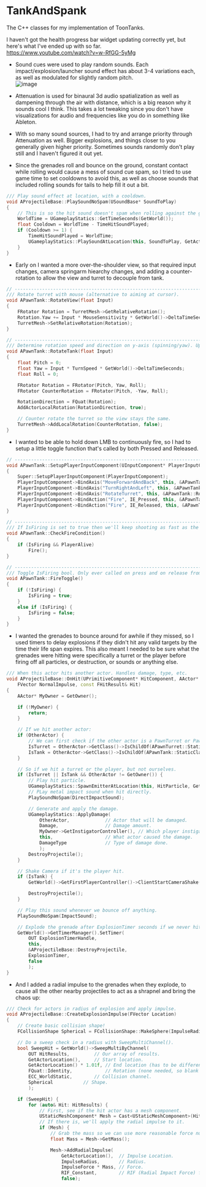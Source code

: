 # TankAndSpank
The C++ classes for my implementation of ToonTanks.  

  
  I haven't got the health progress bar widget updating correctly yet, but here's what I've ended up with so far.  
https://www.youtube.com/watch?v=w-RfGG-5yMg  
  

- Sound cues were used to play random sounds. Each impact/explosion/launcher sound effect has about 3-4 variations each, as well as modulated for slightly random pitch.  
![image](https://i.imgur.com/2RRmvXe.png)  
  
- Attenuation is used for binaural 3d audio spatialization as well as dampening through the air with distance, which is a big reason why it sounds cool I think. This takes a lot tweaking since you don't have visualizations for audio and frequencies like you do in something like Ableton. 

- With so many sound sources, I had to try and arrange priority through Attenuation as well. Bigger explosions, and things closer to you generally given higher priority. Sometimes sounds randomly don't play still and I haven't figured it out yet.  

- Since the grenades roll and bounce on the ground, constant contact while rolling would cause a mess of sound cue spam, so I tried to use game time to set cooldowns to avoid this, as well as choose sounds that included rolling sounds for tails to help fill it out a bit.
```cpp
/// Play sound effect at location, with a cooldown.
void AProjectileBase::PlaySoundNoSpam(USoundBase* SoundToPlay)
{
	// This is so the hit sound doesn't spam when rolling against the ground.
	WorldTime = UGameplayStatics::GetTimeSeconds(GetWorld());
	float Cooldown = WorldTime - TimeHitSoundPlayed;
	if (Cooldown >= 1) {
		TimeHitSoundPlayed = WorldTime;
		UGameplayStatics::PlaySoundAtLocation(this, SoundToPlay, GetActorLocation());
	}
}
```

- Early on I wanted a more over-the-shoulder view, so that required input changes, camera springarm hiearchy changes, and adding a counter-rotation to allow the view and turret to decouple from tank.
```cpp
// -------------------------------------------------------------------------------------------
/// Rotate turret with mouse (alternative to aiming at cursor).
void APawnTank::RotateView(float Input)
{
	FRotator Rotation = TurretMesh->GetRelativeRotation();
	Rotation.Yaw += Input * MouseSensitivity * GetWorld()->DeltaTimeSeconds;
	TurretMesh->SetRelativeRotation(Rotation);
}

// -------------------------------------------------------------------------------------------
/// Determine rotation speed and direction on y-axis (spinning/yaw). Update RotationDirection.
void APawnTank::RotateTank(float Input)
{
	float Pitch = 0;
	float Yaw = Input * TurnSpeed * GetWorld()->DeltaTimeSeconds;
	float Roll = 0;

	FRotator Rotation = FRotator(Pitch, Yaw, Roll);
	FRotator CounterRotation = FRotator(Pitch, -Yaw, Roll);

	RotationDirection = FQuat(Rotation);
	AddActorLocalRotation(RotationDirection, true);

	// Counter rotate the turret so the view stays the same.
	TurretMesh->AddLocalRotation(CounterRotation, false);
}
```
- I wanted to be able to hold down LMB to continuously fire, so I had to setup a little toggle function that's called by both Pressed and Released.
```cpp
// -------------------------------------------------------------------------------------------
void APawnTank::SetupPlayerInputComponent(UInputComponent* PlayerInputComponent)
{
	Super::SetupPlayerInputComponent(PlayerInputComponent);
	PlayerInputComponent->BindAxis("MoveForwardAndBack", this, &APawnTank::MoveTank);
	PlayerInputComponent->BindAxis("TurnRightAndLeft", this, &APawnTank::RotateTank);
	PlayerInputComponent->BindAxis("RotateTurret", this, &APawnTank::RotateView);
	PlayerInputComponent->BindAction("Fire", IE_Pressed, this, &APawnTank::FireToggle);
	PlayerInputComponent->BindAction("Fire", IE_Released, this, &APawnTank::FireToggle);
}

// -------------------------------------------------------------------------------------------
/// If IsFiring is set to true then we'll keep shooting as fast as the FireRateTimer wants us to.
void APawnTank::CheckFireCondition()
{
	if (IsFiring && PlayerAlive)
		Fire();
}

// -------------------------------------------------------------------------------------------
/// Toggle IsFiring bool. Only ever called on press and on release from "Fire" input.
void APawnTank::FireToggle()
{
	if (!IsFiring) {
		IsFiring = true;
	}
	else if (IsFiring) {
		IsFiring = false;
	}
}
```

- I wanted the grenades to bounce around for awhile if they missed, so I used timers to delay explosions if they didn't hit any valid targets by the time their life span expires. This also meant I needed to be sure what the grenades were hitting were specifically a turret or the player before firing off all particles, or destruction, or sounds or anything else.

```cpp
/// When this actor hits another actor. Handles damage, type, etc.
void AProjectileBase::OnHit(UPrimitiveComponent* HitComponent, AActor* OtherActor, UPrimitiveComponent* OtherComp,
	FVector NormalImpulse, const FHitResult& Hit)
{
	AActor* MyOwner = GetOwner();

	if (!MyOwner) {
		return;
	}

	// If we hit another actor:
	if (OtherActor) {
		// We can first check if the other actor is a PawnTurret or PawnTank, and save it as a bool.
		IsTurret = OtherActor->GetClass()->IsChildOf(APawnTurret::StaticClass());
		IsTank = OtherActor->GetClass()->IsChildOf(APawnTank::StaticClass());
	}

	// So if we hit a turret or the player, but not ourselves.
	if (IsTurret || IsTank && OtherActor != GetOwner()) {
		// Play hit particle.
		UGameplayStatics::SpawnEmitterAtLocation(this, HitParticle, GetActorLocation());
		// PLay metal impact sound when hit directly.
		PlaySoundNoSpam(DirectImpactSound);

		// Generate and apply the damage.
		UGameplayStatics::ApplyDamage(
			OtherActor,			    // Actor that will be damaged.
			Damage,				    // Damage amount.
			MyOwner->GetInstigatorController(), // Which player instigated it.
			this,				    // What actor caused the damage.
			DamageType			    // Type of damage done.
			);
		DestroyProjectile();
	}

	// Shake Camera if it's the player hit.
	if (IsTank) {
		GetWorld()->GetFirstPlayerController()->ClientStartCameraShake(HitShake, HitShakeScale);

		DestroyProjectile();
	}

	// Play this sound whenever we bounce off anything.
	PlaySoundNoSpam(ImpactSound);

	// Explode the grenade after ExplosionTimer seconds if we never hit anything.
	GetWorld()->GetTimerManager().SetTimer(
		OUT ExplosionTimerHandle,
		this,
		&AProjectileBase::DestroyProjectile,
		ExplosionTimer,
		false
		);
}
```

- And I added a radial impulse to the grenades when they explode, to cause all the other nearby projectiles to act as a shrapnel and bring the chaos up:  
  
```cpp
/// Check for actors in radius of explosion and apply impulse.
void AProjectileBase::CreateExplosionImpulse(FVector Location)
{
	// Create basic collision shape!
	FCollisionShape Spherical = FCollisionShape::MakeSphere(ImpulseRadius);

	// Do a sweep check in a radius with SweepMultiChannel().
	bool SweepHit = GetWorld()->SweepMultiByChannel(
		OUT HitResults,		    // Our array of results.
		GetActorLocation(),	    // Start location.
		GetActorLocation() * 1.01f, // End location (has to be different than start).
		FQuat::Identity,            // Rotation (none needed, so blank FQuat).
		ECC_WorldStatic,	    // Collision channel.
		Spherical	   	    // Shape.
		);

	if (SweepHit) {
		for (auto& Hit: HitResults) {
			// First, see if the hit actor has a mesh component.
			UStaticMeshComponent* Mesh = Cast<UStaticMeshComponent>(Hit.GetActor()->GetRootComponent());
			// If there is, we'll apply the radial impulse to it.
			if (Mesh) {
				// Grab the mass so we can use more reasonable force numbers.
				float Mass = Mesh->GetMass();

				Mesh->AddRadialImpulse(
					GetActorLocation(),  // Impulse Location.
					ImpulseRadius,	     // Radius.
					ImpulseForce * Mass, // Force.
					RIF_Constant,	     // RIF (Radial Impact Force) falloff type.
					false);
```

